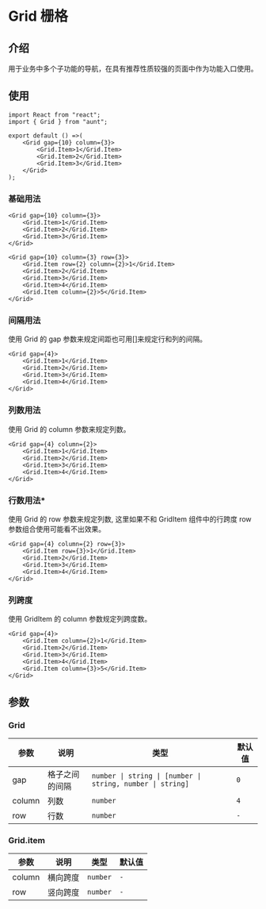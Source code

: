 # Grid 栅格 
<code hidden="hidden" src="./demos/demo.tsx"></code>

## 介绍
用于业务中多个子功能的导航，在具有推荐性质较强的页面中作为功能入口使用。

## 使用
```tsx
import React from "react";
import { Grid } from "aunt";

export default () =>(
    <Grid gap={10} column={3}>
        <Grid.Item>1</Grid.Item>
        <Grid.Item>2</Grid.Item>
        <Grid.Item>3</Grid.Item>
    </Grid>
);
```

### 基础用法

```tsx
<Grid gap={10} column={3}>
    <Grid.Item>1</Grid.Item>
    <Grid.Item>2</Grid.Item>
    <Grid.Item>3</Grid.Item>
</Grid>

<Grid gap={10} column={3} row={3}>
    <Grid.Item row={2} column={2}>1</Grid.Item>
    <Grid.Item>2</Grid.Item>
    <Grid.Item>3</Grid.Item>
    <Grid.Item>4</Grid.Item>
    <Grid.Item column={2}>5</Grid.Item>
</Grid>
```

### 间隔用法
使用 Grid 的 gap 参数来规定间距也可用[]来规定行和列的间隔。
```tsx
<Grid gap={4}>
    <Grid.Item>1</Grid.Item>
    <Grid.Item>2</Grid.Item>
    <Grid.Item>3</Grid.Item>
    <Grid.Item>4</Grid.Item>
</Grid>
```

### 列数用法
使用 Grid 的 column 参数来规定列数。
```tsx
<Grid gap={4} column={2}>
    <Grid.Item>1</Grid.Item>
    <Grid.Item>2</Grid.Item>
    <Grid.Item>3</Grid.Item>
    <Grid.Item>4</Grid.Item>
</Grid>
```


### 行数用法*
使用 Grid 的 row 参数来规定列数, 这里如果不和 GridItem 组件中的行跨度 row 参数组合使用可能看不出效果。
```tsx
<Grid gap={4} column={2} row={3}>
    <Grid.Item row={3}>1</Grid.Item>
    <Grid.Item>2</Grid.Item>
    <Grid.Item>3</Grid.Item>
    <Grid.Item>4</Grid.Item>
</Grid>
```

### 列跨度
使用 GridItem 的 column 参数规定列跨度数。
```tsx
<Grid gap={4}>
    <Grid.Item column={2}>1</Grid.Item>
    <Grid.Item>2</Grid.Item>
    <Grid.Item>3</Grid.Item>
    <Grid.Item>4</Grid.Item>
    <Grid.Item column={3}>5</Grid.Item>
</Grid>
```

## 参数
### Grid
| 参数 | 说明 |  类型 |默认值 |
| ---- | ---- | ---- | ------ |
| gap | 格子之间的间隔  |      `number \| string \| [number \| string, number \| string]`    |`0`   | 
| column | 列数 |   `number`  |`4` |
| row | 行数 |`number` |   `-`  | 

### Grid.item
| 参数 | 说明 |  类型 |默认值 |
| ---- | ---- | ---- | ------ |
| column |   横向跨度  |       `number`    |`-`   |
| row | 竖向跨度 |   `number`  |`-`   |

